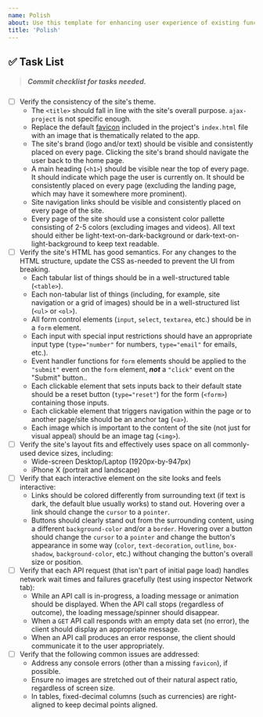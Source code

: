 ```yaml
---
name: Polish
about: Use this template for enhancing user experience of existing functionality.
title: 'Polish'
---
```


## ✅ Task List

> ##### Commit checklist for tasks needed.

- [ ] Verify the consistency of the site's theme.
  - The `<title>` should fall in line with the site's overall purpose. `ajax-project` is not specific enough.
  - Replace the default [favicon](https://developer.mozilla.org/en-US/docs/Learn/HTML/Introduction_to_HTML/The_head_metadata_in_HTML#adding_custom_icons_to_your_site) included in the project's `index.html` file with an image that is thematically related to the app.
  - The site's brand (logo and/or text) should be visible and consistently placed on every page. Clicking the site's brand should navigate the user back to the home page.
  - A main heading (`<h1>`) should be visible near the top of every page. It should indicate which page the user is currently on. It should be consistently placed on every page (excluding the landing page, which may have it somewhere more prominent).
  - Site navigation links should be visible and consistently placed on every page of the site.
  - Every page of the site should use a consistent color pallette consisting of 2-5 colors (excluding images and videos). All text should either be light-text-on-dark-background or dark-text-on-light-background to keep text readable.
- [ ] Verify the site's HTML has good semantics. For any changes to the HTML structure, update the CSS as-needed to prevent the UI from breaking.
  - Each tabular list of things should be in a well-structured table (`<table>`).
  - Each non-tabular list of things (including, for example, site navigation or a grid of images) should be in a well-structured list (`<ul>` or `<ol>`).
  - All form control elements (`input`, `select`, `textarea`, etc.) should be in a `form` element.
  - Each input with special input restrictions should have an appropriate input type (`type="number"` for numbers, `type="email"` for emails, etc.).
  - Event handler functions for `form` elements should be applied to the `"submit"` event on the `form` element, **_not_** a `"click"` event on the "Submit" button..
  - Each clickable element that sets inputs back to their default state should be a reset button (`type="reset"`) for the form (`<form>`) containing those inputs.
  - Each clickable element that triggers navigation within the page or to another page/site should be an anchor tag (`<a>`).
  - Each image which is important to the content of the site (not just for visual appeal) should be an image tag (`<img>`).
- [ ] Verify the site's layout fits and effectively uses space on all commonly-used device sizes, including:
  - Wide-screen Desktop/Laptop (1920px-by-947px)
  - iPhone X (portrait and landscape)
- [ ] Verify that each interactive element on the site looks and feels interactive:
  - Links should be colored differently from surrounding text (if text is dark, the default blue usually works) to stand out. Hovering over a link should change the `cursor` to a `pointer`.
  - Buttons should clearly stand out from the surrounding content, using a different `background-color` and/or a `border`. Hovering over a button should change the `cursor` to a `pointer` and change the button's appearance in some way (`color`, `text-decoration`, `outline`, `box-shadow`, `background-color`, etc.) without changing the button's overall size or position.
- [ ] Verify that each API request (that isn't part of initial page load) handles network wait times and failures gracefully (test using inspector Network tab):
  - While an API call is in-progress, a loading message or animation should be displayed. When the API call stops (regardless of outcome), the loading message/spinner should disappear.
  - When a `GET` API call responds with an empty data set (no error), the client should display an appropriate message.
  - When an API call produces an error response, the client should communicate it to the user appropriately.
- [ ] Verify that the following common issues are addressed:
  - Address any console errors (other than a missing `favicon`), if possible.
  - Ensure no images are stretched out of their natural aspect ratio, regardless of screen size.
  - In tables, fixed-decimal columns (such as currencies) are right-aligned to keep decimal points aligned.
